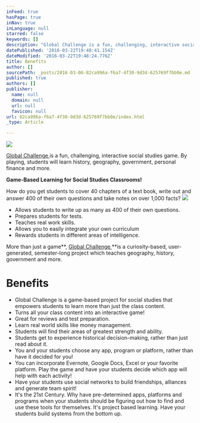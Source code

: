 ```yaml
---
inFeed: true
hasPage: true
inNav: true
inLanguage: null
starred: false
keywords: []
description: "Global Challenge is a fun, challenging, interactive social studies game. By playing, students will learn history, geography, government, personal finance and more.\_"
datePublished: '2016-03-22T19:48:41.154Z'
dateModified: '2016-03-22T19:48:24.776Z'
title: Benefits
author: []
sourcePath: _posts/2016-03-06-82ca996a-f6a7-4f30-9d3d-625769f7bb0e.md
published: true
authors: []
publisher:
  name: null
  domain: null
  url: null
  favicon: null
url: 82ca996a-f6a7-4f30-9d3d-625769f7bb0e/index.html
_type: Article

---
```

![](https://the-grid-user-content.s3-us-west-2.amazonaws.com/4dc944bb-2198-4010-9376-b6c2aee26a5d.png)

[Global Challenge ][0]is a fun, challenging, interactive social studies game. By playing, students will learn history, geography, government, personal finance and more. 

**Game-Based Learning for Social Studies Classrooms!**

How do you get students to cover 40 chapters of a text book, write out and answer 400 of their own questions and take notes on over 1,000 facts?  ![](https://the-grid-user-content.s3-us-west-2.amazonaws.com/313aae7a-1b2f-4b98-8519-43f0611002a1.png)

* Allows students to write up as many as 400 of their own questions.
* Prepares students for tests.
* Teaches real work skills.
* Allows you to easily integrate your own curriculum
* Rewards students in different areas of intelligence.

More than just a game**, [Global Challenge ][0]**is a curiosity-based, user-generated, semester-long project which teaches geography, history, government and more.

# Benefits

* Global Challenge is a game-based project for social studies that empowers students to learn more than just the class content. 
* Turns all your class content into an interactive game! 
* Great for reviews and test preparation.
* Learn real world skills like money management. 
* Students will find their areas of greatest strength and ability. 
* Students get to experience historical decision-making, rather than just read about it. 
* You and your students choose any app, program or platform, rather than have it decided for you!
* You can incorporate Evernote, Google Docs, Excel or your favorite platform. Play the game and have your students decide which app will help with each activity!
* Have your students use social networks to build friendships, alliances and generate team spirit!
* It's the 21st Century. Why have pre-determined apps, platforms and programs when your students should be figuring out how to find and use these tools for themselves. It's project based learning. Have your students build systems from the bottom up. 

[][1]

[0]: https://www.teacherspayteachers.com/Product/The-Global-Challenge-Project-5154
[1]: http://visualcv.com/lchazen